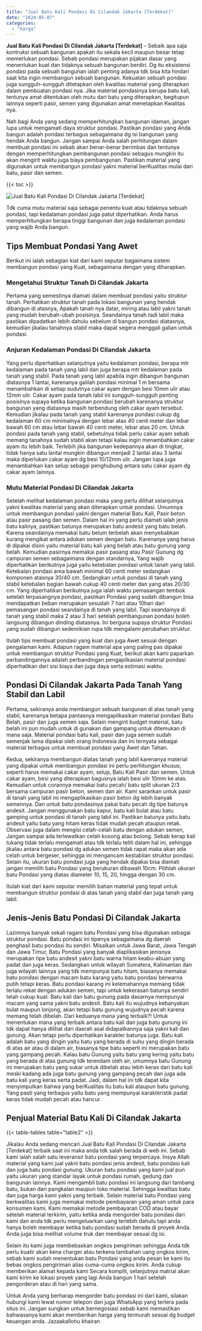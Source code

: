 ```yaml
---
title: "Jual Batu Kali Pondasi Di Cilandak Jakarta [Terdekat]"
date: "2024-05-07"
categories: 
  - "harga"
---
```


**Jual Batu Kali Pondasi Di Cilandak Jakarta \[Terdekat\]** – Sebaik apa saja kontruksi sebuah bangunan apakah itu sekala kecil maupun besar tetap memerlukan pondasi. Sebab pondasi merupakan pijakan dasar yang menentukan kuat dan tidaknya sebuah bangunan berdiri. Dg itu eksistensi pondasi pada sebuah bangunan ialah penting adanya tdk bisa kita hindari saat kita ingin membangun sebuah bangunan. Kekuatan sebuah pondasi juga sungguh-sungguh ditetapkan oleh kwalitas material yang diterapkan dalam pembuatan pondasi nya. Jika material pondasinya berupa batu kali, tentunya amat ditentukan oleh mutu dari batu yang diterapkan, begitupun lainnya seperti pasir, semen yang digunakan amat menetapkan Kwalitas nya.

Nah bagi Anda yang sedang memperhitungkan bangunan idaman, jangan lupa untuk mengamati daya struktur pondasi. Pastikan pondasi yang Anda bangun adalah pondasi terbagus sebagaimana dg isi bangunan yang hendak Anda bangun. Jangan sampai Anda salah perhitungan dalam membuat pondasi ini sebab akan benar-benar berimbas dan tentunya dengan memperhitungkan pembangunan pondasi sebagus mungkin itu akan mengirit waktu juga biaya pembangunan. Pastikan material yang digunakan untuk membangun pondasi yakni material berKualitas mulai dari batu, pasir dan semen.

{{< toc >}}

![Jual Batu Kali Pondasi Di Cilandak Jakarta [Terdekat]](/images/jual-batu-kali-22.png)

Tdk cuma mutu material saja sebagai penentu kuat atau tidaknya sebuah pondasi, tapi kedalaman pondasi juga patut diperhatikan. Anda harus memperhitungkan berapa tinggi bangunan dan juga kedalaman pondasi yang wajib Anda bangun.

## Tips Membuat Pondasi Yang Awet

Berikut ini ialah sebagian kiat dari kami seputar bagaimana sistem membangun pondasi yang Kuat, sebagaimana dengan yang diharapkan.

### Mengetahui Struktur Tanah Di Cilandak Jakarta

Pertama yang semestinya diamati dalam membuat pondasi yaitu struktur tanah. Perhatikan struktur tanah pada lokasi bangunan yang hendak dibangun di atasnya, Apakah tanah nya datar, miring atau labil yakni tanah yang mudah berubah-ubah posisinya. Seandainya tanah tadi labil maka pastikan dipadatkan lebih dahulu sebelum di bangun pondasi diatasnya, kemudian jikalau tanahnya stabil maka dapat segera menggali galian untuk pondasi.

### Anjuran Kedalaman Pondasi Di Cilandak Jakarta

Yang perlu diperhatikan selanjutnya yaitu kedalaman pondasi, berapa mtr kedalaman pada tanah yang labil dan juga berapa mtr kedalaman pada tanah yang stabil. Pada tanah yang labil apabila ingin dibangun bangunan diatasnya 1 lantai, karenanya galilah pondasi minimal 1 m bersama menambahkan di setiap sudutnya cakar ayam dengan besi 10mm ulir atau 12mm ulir. Cakar ayam pada tanah labil ini sungguh-sungguh penting posisinya supaya ketika bangunan pondasi berubah karenanya struktur bangunan yang diatasnya masih terbendung oleh cakar ayam tersebut. Kemudian jikalau pada tanah yang stabil karenanya pondasi cukup dg kedalaman 60 cm minimalnya dengan lebar atas 40 centi meter dan lebar bawah 60 cm atau lebar bawah 40 centi meter, lebar atas 20 cm. Untuk pondasi pada tanah yang stabil, sebetulnya tidak perlu cakar ayam sebab memang tanahnya sudah stabil akan tetapi kalau ingin menambahkan cakar ayam itu lebih baik. Terlebih jika bangunan kedepannya akan di tingkat, tidak hanya satu lantai mungkin dibangun menjadi 2 lantai atau 3 lantai maka diperlukan cakar ayam dg besi 10/12mm ulir. Jangan lupa juga menambahkan kan selup sebagai penghubung antara satu cakar ayam dg cakar ayam lainnya.

### Mutu Material Pondasi Di Cilandak Jakarta

Setelah melihat kedalaman pondasi maka yang perlu dilihat selanjutnya yakni kwalitas material yang akan diterapkan untuk pondasi. Umumnya untuk membangun pondasi yakni dengan material Batu Kali, Pasir beton atau pasir pasang dan semen. Dalam hal ini yang perlu diamati ialah jenis batu kalinya, pastikan batunya merupakan batu andesit yang batu belah. Karena seandainya memakai batu belum terbelah akan menyebabkan kurang mengikat antara adukan semen dengan batu. Karenanya yang harus di dipakai disini yaitu material batu kali yang belah atau batu gunung yang belah. Kemudian pasirnya memakai pasir pasang atau Pasir Gunung dg campuran semen sebagaimana dengan standarnya, Yang wajib diperhatikan berikutnya juga yaitu ketebalan pondasi untuk tanah yang labil. Ketebalan pondasi area bawah minimal 60 centi meter sedangkan komponen atasnya 30/40 cm. Sedangkan untuk pondasi di tanah yang stabil ketebalan bagian bawah cukup 40 centi meter dan yang atas 20/30 cm. Yang diperhatikan berikutnya juga ialah waktu pemasangan tembok setelah terpasangnya pondasi, pastikan Pondasi yang sudah dibangun bisa mendapatkan beban merupakan sesudah 7 hari atau 10hari dari pemasangan pondasi seandainya di tanah yang labil. Tapi seandainya di tanah yang stabil maka 2 atau 3 hari setelah pembangunan pondasi boleh langsung dibangun dinding diatasnya. Ini berguna supaya struktur Pondasi yang sudah dibangun sedemikian rupa tdk mengalami perubahan struktur.

Itulah tips membuat pondasi yang kuat dan juga Awet sesuai dengan pengalaman kami. Adapun ragam material apa yang paling pas dipakai untuk membangun struktur Pondasi yang Kuat, berikut akan kami paparkan perbandingannya adalah perbandingan pengaplikasian material pondasi diperhatikan dari sisi biaya dan juga daya serta estimasi waktu.

## Pondasi Di Cilandak Jakarta Pada Tanah Yang Stabil dan Labil

Pertama, sekiranya anda membangun sebuah bangunan di atas tanah yang stabil, karenanya betapa pantasnya mengaplikasikan material pondasi Batu Belah, pasir dan juga semen saja. Selain mengirit budget material, batu belah ini pun mudah untuk di gunakan dan gampang untuk ditemukan di mana saja. Material pondasi batu kali, pasir dan juga semen sudah semenjak lama dipakai oleh orang Indonesia dan ini ternyata sebagai material terbagus untuk membuat pondasi yang Awet dan Tahan.

Kedua, sekiranya membangun diatas tanah yang labil karenanya material yang dipakai untuk membangun pondasi ini perlu perhitungan khusus; seperti harus memakai cakar ayam, selup, Batu Kali Pasir dan semen. Untuk cakar ayam, besi yang diterapkan bagusnya ialah besi ulir 10mm ke atas. Kemudian untuk corannya memakai batu pecah/ batu split ukuran 2/3 bersama campuran pasir beton, semen dan air. Kami sarankan untuk pasir di tanah yang labil ini mengaplikasikan pasir beton dg lebih banyak semennya. Dan untuk batu pondasinya pakai batu pecah dg tipe batunya andesit. Jangan menggunakan batu kapur, batu kali bulat atau batu gamping untuk pondasi di tanah yang labil ini. Pastikan batunya yaitu batu andesit yaitu batu yang hitam keras tidak mudah pecah ataupun retak. Observasi juga dalam mengisi celah-celah batu dengan adukan semen, Jangan sampai ada terlewatkan celah kosong atau bolong. Sebab kerap kali tukang tidak terlalu mengamati atau tdk terlalu teliti dalam hal ini, sehingga jikalau antara batu pondasi dg adukan semen tidak rapat maka akan ada celah untuk bergeser, sehingga ini mengancam kestabilan struktur pondasi. Selain itu, ukuran batu pondasi juga yang hendak dipakai bisa diamati jangan memilih batu Pondasi yang berukuran dibawah 10cm. Pilihlah ukuran batu Pondasi yang diatas diameter 10, 15, 20, hingga dengan 30 cm.

Itulah kiat dari kami seputar memilih bahan material yang tepat untuk membangun struktur pondasi di atas tanah yang stabil dan juga tanah yang labil.

## Jenis-Jenis Batu Pondasi Di Cilandak Jakarta

Lazimnya banyak sekali ragam batu Pondasi yang bisa digunakan sebagai struktur pondasi. Batu pondasi ini tipenya sebagaimana dg daerah penghasil batu pondasi itu sendiri. Misalkan untuk Jawa Barat, Jawa Tengah dan Jawa Timur, Batu Pondasi yang banyak diaplikasikan jenisnya merupakan tipe batu andesit yakni batu warna hitam keabu-abuan yang padat dan juga keras. Sedangkan untuk wilayah Sumatera, Kalimantan dan juga wilayah lainnya yang tdk mempunyai batu hitam, biasanya memakai batu pondasi dengan macam batu karang yaitu batu pondasi berwarna putih tetapi keras. Batu pondasi karang ini kelemahannya memang tidak terlalu rekat dengan adukan semen, tapi untuk kekerasan batunya sendiri telah cukup kuat. Batu kali dan batu gunung pada dasarnya mempunyai macam yang sama yakni batu andesit. Batu kali itu wujudnya kebanyakan bulat maupun lonjong, akan tetapi batu gunung wujudnya pecah karena memang telah dibelah. Dari keduanya mana yang terbaik?! Untuk menentukan mana yang terbaik antara batu kali dan juga batu gunung ini tdk dapat hanya dilihat dari daerah asal didapatkannya saja yakni kali dan gunung. Akan tetapi perlu diperhatikan karakter batunya juga. Batu kali adalah batu yang dingin yaitu batu yang berada di suhu yang dingin berada di atas air atau di dalam air, biasanya tipe batu seperti ini merupakan batu yang gampang pecah. Kalau batu Gunung yaitu batu yang kering yaitu batu yang berada di atas gunung tdk terendam oleh air, umumnya batu Gunung ini merupakan batu yang sukar untuk dibelah atau lebih keras dari batu kali meski kadang ada juga batu gunung yang gampang pecah dan juga ada batu kali yang keras serta padat. Jadi, dalam hal ini tdk dapat kita menyimpulkan bahwa yang berKualitas itu batu kali ataupun batu gunung. Yang pasti yang terbagus yaitu batu yang mempunyai karakteristik padat keras tidak mudah pecah atau hancur.

## Penjual Material Batu Kali Di Cilandak Jakarta

{{< table-tables table="table2" >}}

Jikalau Anda sedang mencari Jual Batu Kali Pondasi Di Cilandak Jakarta \[Terdekat\] terbaik saat ini maka anda tdk salah berada di web ini. Sebab kami ialah salah satu leveransir batu pondasi yang terpercaya. Insya Allah material yang kami jual yakni batu pondasi jenis andesit, batu pondasi kali dan juga batu pondasi gunung. Ukuran batu pondasi yang kami jual pun yaitu ukuran yang standar layak untuk pondasi rumah, gedung dan bangunan lainnya. Kami mengambil batu pondasi ini langsung dari tambang batu, bukan dari pangkalan maupun toko material. Sehingga kwalitas batu dan juga harga kami yakni yang terbaik. Selain material batu Pondasi yang berkwalitas kami juga memakai metode pembayaran yang aman untuk para konsumen kami. Kami memakai metode pembayaran COD atau bayar setelah material terkirim, yaitu ketika anda mengorder batu pondasi dari kami dan anda tdk perlu mengeluarkan uang terlebih dahulu tapi anda hanya boleh membayar ketika batu pondasi sudah berada di proyek Anda. Anda juga bisa melihat volume truk dan membayar sesuai dg isi.

Selain itu kami juga membebaskan ongkos pengiriman sehingga Anda tdk perlu kuatir akan kena charger atau terkena tambahan uang ongkos kirim, sebab kami sudah menentukan batu Pondasi yang anda pesan ke kami itu bebas ongkos pengiriman alias cuma-cuma ongkos kirim. Anda cukup memberikan alamat kepada kami Secara komplit, selanjutnya matrial akan kami kirim ke lokasi proyek yang lagi Anda bangun 1 hari setelah pengorderan atau di hari yang sama.

Untuk Anda yang berharap mengorder batu pondasi ini dari kami, silakan hubungi kami lewat nomor telepon dan juga WhatsApp yang tertera pada situs ini. Jangan sungkan untuk bernegosiasi sebab kami memastikan bahwasanya kami akan memberikan harga yang termurah sesuai dg budget keuangan anda. Jazaakallohu khairan
